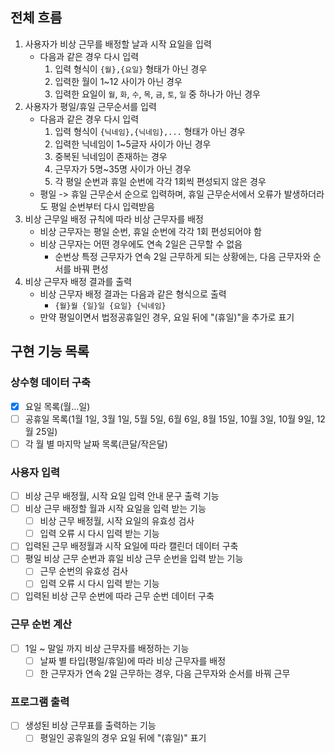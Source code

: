 ## 전체 흐름
1. 사용자가 비상 근무를 배정할 날과 시작 요일을 입력
    - 다음과 같은 경우 다시 입력
        1. 입력 형식이 `{월},{요일}` 형태가 아닌 경우
        2. 입력한 월이 1~12 사이가 아닌 경우
        3. 입력한 요일이 `월`, `화`, `수`, `목`, `금`, `토`, `일` 중 하나가 아닌 경우
2. 사용자가 평일/휴일 근무순서를 입력
    - 다음과 같은 경우 다시 입력
        1. 입력 형식이 `{닉네임},{닉네임},...` 형태가 아닌 경우
        2. 입력한 닉네임이 1~5글자 사이가 아닌 경우
        3. 중복된 닉네임이 존재하는 경우
        4. 근무자가 5명~35명 사이가 아닌 경우
        5. 각 평일 순번과 휴일 순번에 각각 1회씩 편성되지 않은 경우 
    - 평일 -> 휴일 근무순서 순으로 입력하며, 휴일 근무순서에서 오류가 발생하더라도 평일 순번부터 다시 입력받음
3. 비상 근무일 배정 규칙에 따라 비상 근무자를 배정
    - 비상 근무자는 평일 순번, 휴일 순번에 각각 1회 편성되어야 함
    - 비상 근무자는 어떤 경우에도 연속 2일은 근무할 수 없음
        - 순번상 특정 근무자가 연속 2일 근무하게 되는 상황에는, 다음 근무자와 순서를 바꿔 편성
4. 비상 근무자 배정 결과를 출력
    - 비상 근무자 배정 결과는 다음과 같은 형식으로 출력
        - `{월}월 {일}일 {요일} {닉네임}`
    - 만약 평일이면서 법정공휴일인 경우, 요일 뒤에 "(휴일)"을 추가로 표기

## 구현 기능 목록
### 상수형 데이터 구축
- [x] 요일 목록(월...일)
- [ ] 공휴일 목록(1월 1일, 3월 1일, 5월 5일, 6월 6일, 8월 15일, 10월 3일, 10월 9일, 12월 25일)
- [ ] 각 월 별 마지막 날짜 목록(큰달/작은달)

### 사용자 입력
- [ ] 비상 근무 배정월, 시작 요일 입력 안내 문구 출력 기능
- [ ] 비상 근무 배정할 월과 시작 요일을 입력 받는 기능
    - [ ] 비상 근무 배정월, 시작 요일의 유효성 검사
    - [ ] 입력 오류 시 다시 입력 받는 기능
- [ ] 입력된 근무 배정월과 시작 요일에 따라 캘린더 데이터 구축
- [ ] 평일 비상 근무 순번과 휴일 비상 근무 순번을 입력 받는 기능 
    - [ ] 근무 순번의 유효성 검사
    - [ ] 입력 오류 시 다시 입력 받는 기능
- [ ] 입력된 비상 근무 순번에 따라 근무 순번 데이터 구축

### 근무 순번 계산
- [ ] 1일 ~ 말일 까지 비상 근무자를 배정하는 기능
    - [ ] 날짜 별 타입(평일/휴일)에 따라 비상 근무자를 배정
    - [ ] 한 근무자가 연속 2일 근무하는 경우, 다음 근무자와 순서를 바꿔 근무

### 프로그램 출력
- [ ] 생성된 비상 근무표를 출력하는 기능
    - [ ] 평일인 공휴일의 경우 요일 뒤에 "(휴일)" 표기
